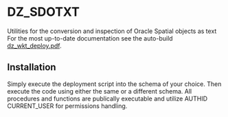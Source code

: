 # DZ_SDOTXT
Utilities for the conversion and inspection of Oracle Spatial objects as text
For the most up-to-date documentation see the auto-build  [dz_wkt_deploy.pdf](https://github.com/pauldzy/DZ_WKT/blob/master/dz_wkt_deploy.pdf).

## Installation
Simply execute the deployment script into the schema of your choice.  Then execute the code using either the same or a different schema.  All procedures and functions are publically executable and utilize AUTHID CURRENT_USER for permissions handling.
